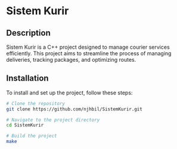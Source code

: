# Sistem Kurir

## Description
Sistem Kurir is a C++ project designed to manage courier services efficiently. This project aims to streamline the process of managing deliveries, tracking packages, and optimizing routes.

## Installation
To install and set up the project, follow these steps:

```bash
# Clone the repository
git clone https://github.com/njhbil/SistemKurir.git

# Navigate to the project directory
cd SistemKurir

# Build the project
make
